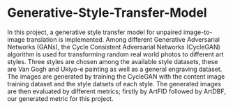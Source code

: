 # Generative-Style-Transfer-Model
In this project, a generative style transfer model for unpaired image-to-image translation is implemented. Among different Generative Adversarial Networks (GANs), the Cycle Consistent Adversarial Networks (CycleGAN) algorithm is used for transforming random real world photos to different art styles. Three styles are chosen among the available style datasets, these are Van Gogh and Ukiyo-e painting as well as a general engraving dataset. The images are generated by training the CycleGAN with the content image training dataset and the style datsets of each style. The generated images are then evaluated by different metrics; firstly by ArtFID followed by ArtDBF, our generated metric for this project.
